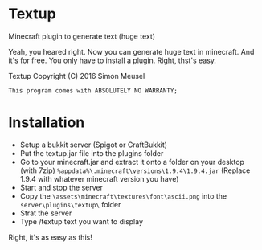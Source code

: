 # Textup
Minecraft plugin to generate text (huge text)

Yeah, you heared right. Now you can generate huge text in minecraft. And it's for free. You only have to install a plugin. Right, thst's easy.

Textup  Copyright (C) 2016  Simon Meusel

    This program comes with ABSOLUTELY NO WARRANTY;

# Installation

 - Setup a bukkit server (Spigot or CraftBukkit)
 - Put the textup.jar file into the plugins folder
 - Go to your minecraft.jar and extract it onto a folder on your desktop (with 7zip) `%appdata%\.minecraft\versions\1.9.4\1.9.4.jar` (Replace 1.9.4 with whatever minecraft version you have)
 - Start and stop the server
 - Copy the `\assets\minecraft\textures\font\ascii.png` into the `server\plugins\textup\` folder
 - Strat the server
 - Type /textup text you want to display

Right, it's as easy as this!
